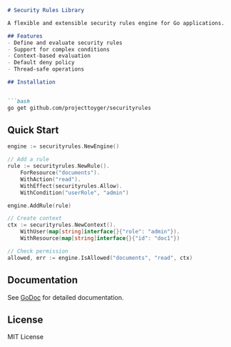 ```markdown
# Security Rules Library

A flexible and extensible security rules engine for Go applications.

## Features
- Define and evaluate security rules
- Support for complex conditions
- Context-based evaluation
- Default deny policy
- Thread-safe operations

## Installation


```bash
go get github.com/projecttoyger/securityrules
```

## Quick Start

```go
engine := securityrules.NewEngine()

// Add a rule
rule := securityrules.NewRule().
    ForResource("documents").
    WithAction("read").
    WithEffect(securityrules.Allow).
    WithCondition("userRole", "admin")

engine.AddRule(rule)

// Create context
ctx := securityrules.NewContext().
    WithUser(map[string]interface{}{"role": "admin"}).
    WithResource(map[string]interface{}{"id": "doc1"})

// Check permission
allowed, err := engine.IsAllowed("documents", "read", ctx)
```

## Documentation
See [GoDoc](https://pkg.go.dev/github.com/projecttoyger/securityrules) for detailed documentation.

## License
MIT License
